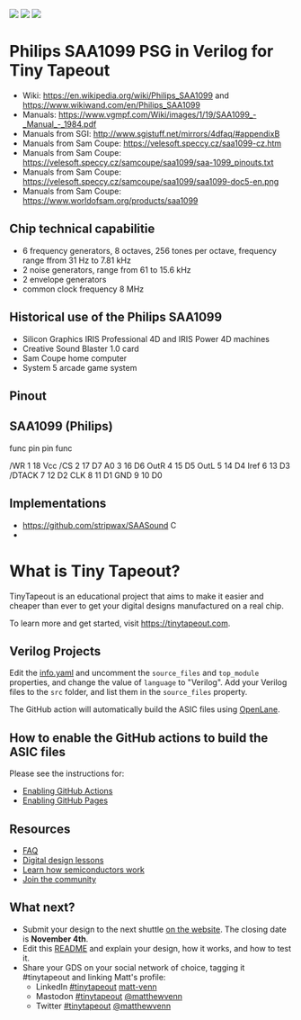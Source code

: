 ![](../../workflows/gds/badge.svg) ![](../../workflows/docs/badge.svg) ![](../../workflows/test/badge.svg)


# Philips SAA1099 PSG in Verilog for Tiny Tapeout

* Wiki: https://en.wikipedia.org/wiki/Philips_SAA1099 and https://www.wikiwand.com/en/Philips_SAA1099
* Manuals: https://www.vgmpf.com/Wiki/images/1/19/SAA1099_-_Manual_-_1984.pdf
* Manuals from SGI: http://www.sgistuff.net/mirrors/4dfaq/#appendixB
* Manuals from Sam Coupe: https://velesoft.speccy.cz/saa1099-cz.htm
* Manuals from Sam Coupe: https://velesoft.speccy.cz/samcoupe/saa1099/saa-1099_pinouts.txt
* Manuals from Sam Coupe: https://velesoft.speccy.cz/samcoupe/saa1099/saa1099-doc5-en.png
* Manuals from Sam Coupe: https://www.worldofsam.org/products/saa1099

## Chip technical capabilitie

* 6 frequency generators, 8 octaves, 256 tones per octave, frequency range ffrom 31 Hz to 7.81 kHz
* 2 noise generators, range from 61 to 15.6 kHz
* 2 envelope generators
* common clock frequency 8 MHz

## Historical use of the Philips SAA1099
* Silicon Graphics IRIS Professional 4D and IRIS Power 4D machines
* Creative Sound Blaster 1.0 card
* Sam Coupe home computer
* System 5 arcade game system

## Pinout

SAA1099  (Philips)
------------------------

  func	pin	pin   func

   /WR	 1	 18   Vcc
   /CS	 2	 17   D7
    A0	 3	 16   D6
  OutR	 4	 15   D5
  OutL	 5	 14   D4
  Iref	 6	 13   D3
/DTACK	 7	 12   D2
   CLK	 8	 11   D1
   GND	 9	 10   D0


## Implementations
* https://github.com/stripwax/SAASound C
* 

# What is Tiny Tapeout?

TinyTapeout is an educational project that aims to make it easier and cheaper than ever to get your digital designs manufactured on a real chip.

To learn more and get started, visit https://tinytapeout.com.

## Verilog Projects

Edit the [info.yaml](info.yaml) and uncomment the `source_files` and `top_module` properties, and change the value of `language` to "Verilog". Add your Verilog files to the `src` folder, and list them in the `source_files` property.

The GitHub action will automatically build the ASIC files using [OpenLane](https://www.zerotoasiccourse.com/terminology/openlane/).

## How to enable the GitHub actions to build the ASIC files

Please see the instructions for:

- [Enabling GitHub Actions](https://tinytapeout.com/faq/#when-i-commit-my-change-the-gds-action-isnt-running)
- [Enabling GitHub Pages](https://tinytapeout.com/faq/#my-github-action-is-failing-on-the-pages-part)

## Resources

- [FAQ](https://tinytapeout.com/faq/)
- [Digital design lessons](https://tinytapeout.com/digital_design/)
- [Learn how semiconductors work](https://tinytapeout.com/siliwiz/)
- [Join the community](https://discord.gg/rPK2nSjxy8)

## What next?

- Submit your design to the next shuttle [on the website](https://tinytapeout.com/#submit-your-design). The closing date is **November 4th**.
- Edit this [README](README.md) and explain your design, how it works, and how to test it.
- Share your GDS on your social network of choice, tagging it #tinytapeout and linking Matt's profile:
  - LinkedIn [#tinytapeout](https://www.linkedin.com/search/results/content/?keywords=%23tinytapeout) [matt-venn](https://www.linkedin.com/in/matt-venn/)
  - Mastodon [#tinytapeout](https://chaos.social/tags/tinytapeout) [@matthewvenn](https://chaos.social/@matthewvenn)
  - Twitter [#tinytapeout](https://twitter.com/hashtag/tinytapeout?src=hashtag_click) [@matthewvenn](https://twitter.com/matthewvenn)

